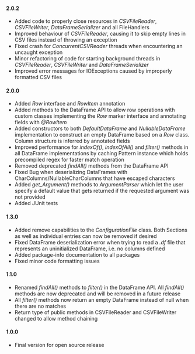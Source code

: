 #### 2.0.2
* Added code to properly close resources in *CSVFileReader*, *CSVFileWriter*, *DataFrameSerializer* and all FileHandlers
* Improved behaviour of *CSVFileReader*, causing it to skip empty lines in CSV files instead of throwing an exception
* Fixed crash for *ConcurrentCSVReader* threads when encountering an uncaught exception
* Minor refactoring of code for starting background threads in *CSVFileReader*, *CSVFileWriter* and *DataFrameSerializer*
* Improved error messages for IOExceptions caused by improperly formatted CSV files

#### 2.0.0
* Added *Row* interface and *RowItem* annotation
* Added methods to the DataFrame API to allow row operations with custom classes implementing the *Row* marker interface and annotating fields with *@RowItem*
* Added constructors to both *DefaultDataFrame* and *NullableDataFrame* implementation to construct an empty DataFrame based on a *Row* class. Column structure is inferred by annotated fields
* Improved performance for *indexOf()*, *indexOfAll()* and *filter()* methods in all DataFrame implementations by caching Pattern instance which holds precompiled regex for faster match operation
* Removed deprecated *findAll()* methods from the DataFrame API
* Fixed Bug when deserializing DataFrames with CharColumns/NullableCharColumns that have escaped characters
* Added *get_Argument()* methods to *ArgumentParser* which let the user specify a default value that gets returned if the requested argument was not provided
* Added JUnit tests

#### 1.3.0
* Added remove capabilities to the *ConfigurationFile* class. Both Sections as well as individual entries can now be removed if desired
* Fixed DataFrame deserialization error when trying to read a *.df* file that represents an uninitialized DataFrame, i.e. no columns defined
* Added package-info documentation to all packages
* Fixed minor code formatting issues

#### 1.1.0
* Renamed *findAll()* methods to *filter()* in the DataFrame API. All *findAll()* methods are now deprecated and will be removed in a future release
* All *filter()* methods now return an empty DataFrame instead of null when there are no matches
* Return type of public methods in CSVFileReader and CSVFileWriter changed to allow method chaining

#### 1.0.0 
* Final version for open source release

